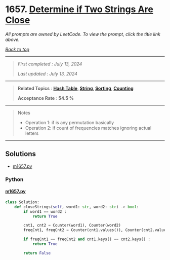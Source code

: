 # 1657. [Determine if Two Strings Are Close](<https://leetcode.com/problems/determine-if-two-strings-are-close>)

*All prompts are owned by LeetCode. To view the prompt, click the title link above.*

*[Back to top](<../README.md>)*

------

> *First completed : July 13, 2024*
>
> *Last updated : July 13, 2024*

------

> **Related Topics** : **[Hash Table](<by_topic/Hash Table.md>), [String](<by_topic/String.md>), [Sorting](<by_topic/Sorting.md>), [Counting](<by_topic/Counting.md>)**
>
> **Acceptance Rate** : **54.5 %**

------

> 
> Notes
> - Operation 1: if is any permutation basically
> - Operation 2: if count of frequencies matches ignoring actual letters
> 

------

## Solutions

- [m1657.py](<../my-submissions/m1657.py>)
### Python
#### [m1657.py](<../my-submissions/m1657.py>)
```Python
class Solution:
    def closeStrings(self, word1: str, word2: str) -> bool:
        if word1 == word2 :
            return True

        cnt1, cnt2 = Counter(word1), Counter(word2)
        freqCnt1, freqCnt2 = Counter(cnt1.values()), Counter(cnt2.values())

        if freqCnt1 == freqCnt2 and cnt1.keys() == cnt2.keys() :
            return True

        return False

```

